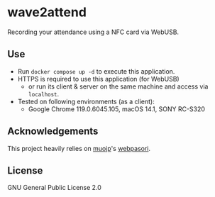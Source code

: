 # wave2attend

Recording your attendance using a NFC card via WebUSB.

## Use

* Run `docker compose up -d` to execute this application.
* HTTPS is required to use this application (for WebUSB)
  * or run its client & server on the same machine and access via `localhost`.
* Tested on following environments (as a client):
  * Google Chrome 119.0.6045.105, macOS 14.1, SONY RC-S320


## Acknowledgements

This project heavily relies on [muojp](https://github.com/muojp)'s [webpasori](https://github.com/muojp/webpasori).

## License

GNU General Public License 2.0
